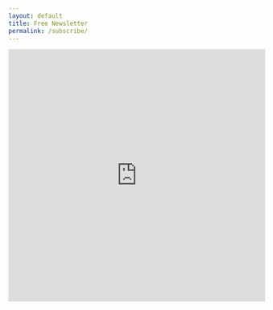 ```yaml
---
layout: default
title: Free Newsletter
permalink: /subscribe/
---
```

<iframe src="https://signup.e2ma.net/signup/1887256/1893185/" width="510" height="500" frameborder="0"></iframe>
